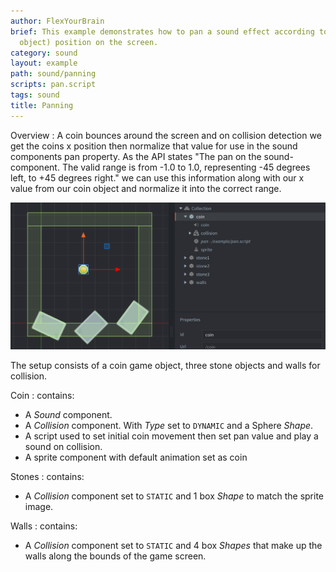 ```yaml
---
author: FlexYourBrain
brief: This example demonstrates how to pan a sound effect according to a GO's(game
  object) position on the screen.
category: sound
layout: example
path: sound/panning
scripts: pan.script
tags: sound
title: Panning
---
```



Overview : A coin bounces around the screen and on collision detection we get the coins x position then normalize that value for use in the sound components pan property. As the API states "The pan on the sound-component. The valid range is from -1.0 to 1.0, representing -45 degrees left, to +45 degrees right." we can use this information along with our x value from our coin object and normalize it into the correct range. 

![panning](panning.png)

The setup consists of a coin game object, three stone objects and walls for collision.

Coin
: contains:
  - A *Sound* component.
  - A *Collision* component. With *Type* set to `DYNAMIC` and a Sphere *Shape*.
  - A script used to set initial coin movement then set pan value and play a sound on collision.
  - A sprite component with default animation set as coin

Stones
: contains:
  - A *Collision* component set to `STATIC` and 1 box *Shape* to match the sprite image.

Walls
: contains:
  - A *Collision* component set to `STATIC` and 4 box *Shapes* that make up the walls along the bounds of the game screen.

